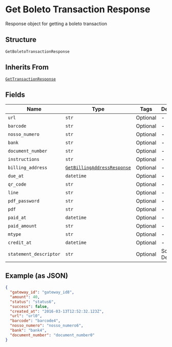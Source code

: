 
# Get Boleto Transaction Response

Response object for getting a boleto transaction

## Structure

`GetBoletoTransactionResponse`

## Inherits From

[`GetTransactionResponse`](../../doc/models/get-transaction-response.md)

## Fields

| Name | Type | Tags | Description |
|  --- | --- | --- | --- |
| `url` | `str` | Optional | - |
| `barcode` | `str` | Optional | - |
| `nosso_numero` | `str` | Optional | - |
| `bank` | `str` | Optional | - |
| `document_number` | `str` | Optional | - |
| `instructions` | `str` | Optional | - |
| `billing_address` | [`GetBillingAddressResponse`](../../doc/models/get-billing-address-response.md) | Optional | - |
| `due_at` | `datetime` | Optional | - |
| `qr_code` | `str` | Optional | - |
| `line` | `str` | Optional | - |
| `pdf_password` | `str` | Optional | - |
| `pdf` | `str` | Optional | - |
| `paid_at` | `datetime` | Optional | - |
| `paid_amount` | `str` | Optional | - |
| `mtype` | `str` | Optional | - |
| `credit_at` | `datetime` | Optional | - |
| `statement_descriptor` | `str` | Optional | Soft Descriptor |

## Example (as JSON)

```json
{
  "gateway_id": "gateway_id8",
  "amount": 40,
  "status": "status6",
  "success": false,
  "created_at": "2016-03-13T12:52:32.123Z",
  "url": "url0",
  "barcode": "barcode4",
  "nosso_numero": "nosso_numero6",
  "bank": "bank4",
  "document_number": "document_number0"
}
```

